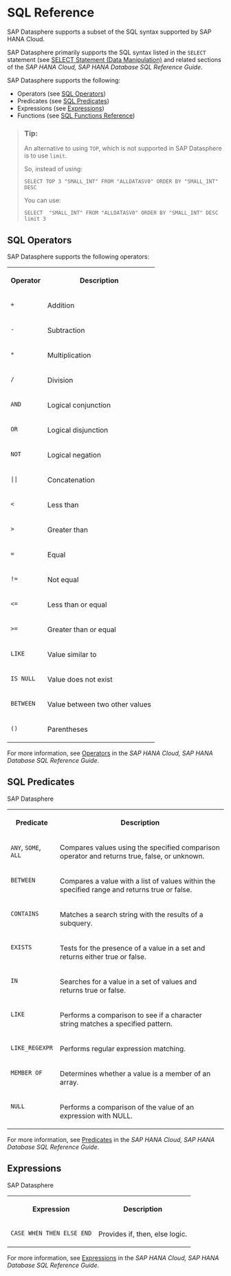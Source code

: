 <!-- loio6a37cc58322548a986496d5e139e9201 -->

# SQL Reference

SAP Datasphere supports a subset of the SQL syntax supported by SAP HANA Cloud.

SAP Datasphere primarily supports the SQL syntax listed in the `SELECT` statement \(see [SELECT Statement \(Data Manipulation\)](https://help.sap.com/viewer/c1d3f60099654ecfb3fe36ac93c121bb/cloud/en-US/20fcf24075191014a89e9dc7b8408b26.html) and related sections of the *SAP HANA Cloud, SAP HANA Database SQL Reference Guide*.

SAP Datasphere supports the following:

-   Operators \(see [SQL Operators](sql-reference-6a37cc5.md#loio6a37cc58322548a986496d5e139e9201__operators)\)
-   Predicates \(see [SQL Predicates](sql-reference-6a37cc5.md#loio6a37cc58322548a986496d5e139e9201__predicates)\)
-   Expressions \(see [Expressions](sql-reference-6a37cc5.md#loio6a37cc58322548a986496d5e139e9201__expressions)\)
-   Functions \(see [SQL Functions Reference](sql-functions-reference-6d624a1.md)\)

> ### Tip:  
> An alternative to using `TOP`, which is not supported in SAP Datasphere is to use `limit`.
> 
> So, instead of using:
> 
> ```
> SELECT TOP 3 "SMALL_INT" FROM "ALLDATASV0" ORDER BY "SMALL_INT" DESC
> ```
> 
> You can use:
> 
> ```
> SELECT  "SMALL_INT" FROM "ALLDATASV0" ORDER BY "SMALL_INT" DESC limit 3
> ```



<a name="loio6a37cc58322548a986496d5e139e9201__operators"/>

## SQL Operators

SAP Datasphere supports the following operators:


<table>
<tr>
<th valign="top">

Operator



</th>
<th valign="top">

Description



</th>
</tr>
<tr>
<td valign="top">

`+`



</td>
<td valign="top">

Addition



</td>
</tr>
<tr>
<td valign="top">

`-`



</td>
<td valign="top">

Subtraction



</td>
</tr>
<tr>
<td valign="top">

`*`



</td>
<td valign="top">

Multiplication



</td>
</tr>
<tr>
<td valign="top">

`/`



</td>
<td valign="top">

Division



</td>
</tr>
<tr>
<td valign="top">

`AND`



</td>
<td valign="top">

Logical conjunction



</td>
</tr>
<tr>
<td valign="top">

`OR`



</td>
<td valign="top">

Logical disjunction



</td>
</tr>
<tr>
<td valign="top">

`NOT`



</td>
<td valign="top">

Logical negation



</td>
</tr>
<tr>
<td valign="top">

`||`



</td>
<td valign="top">

Concatenation



</td>
</tr>
<tr>
<td valign="top">

`<`



</td>
<td valign="top">

Less than



</td>
</tr>
<tr>
<td valign="top">

`>`



</td>
<td valign="top">

Greater than



</td>
</tr>
<tr>
<td valign="top">

`=`



</td>
<td valign="top">

Equal



</td>
</tr>
<tr>
<td valign="top">

`!=`



</td>
<td valign="top">

Not equal



</td>
</tr>
<tr>
<td valign="top">

`<=`



</td>
<td valign="top">

Less than or equal



</td>
</tr>
<tr>
<td valign="top">

`>=`



</td>
<td valign="top">

Greater than or equal



</td>
</tr>
<tr>
<td valign="top">

`LIKE`



</td>
<td valign="top">

Value similar to



</td>
</tr>
<tr>
<td valign="top">

`IS NULL`



</td>
<td valign="top">

Value does not exist



</td>
</tr>
<tr>
<td valign="top">

`BETWEEN`



</td>
<td valign="top">

Value between two other values



</td>
</tr>
<tr>
<td valign="top">

`()`



</td>
<td valign="top">

Parentheses



</td>
</tr>
</table>

For more information, see [Operators](https://help.sap.com/viewer/c1d3f60099654ecfb3fe36ac93c121bb/latest/en-US/20a380977519101494ceddd944e87527.html) in the *SAP HANA Cloud, SAP HANA Database SQL Reference Guide*.



<a name="loio6a37cc58322548a986496d5e139e9201__predicates"/>

## SQL Predicates

SAP Datasphere


<table>
<tr>
<th valign="top">

Predicate



</th>
<th valign="top">

Description



</th>
</tr>
<tr>
<td valign="top">

`ANY`, `SOME`, `ALL`



</td>
<td valign="top">

Compares values using the specified comparison operator and returns true, false, or unknown.



</td>
</tr>
<tr>
<td valign="top">

`BETWEEN`



</td>
<td valign="top">

Compares a value with a list of values within the specified range and returns true or false.



</td>
</tr>
<tr>
<td valign="top">

`CONTAINS`



</td>
<td valign="top">

Matches a search string with the results of a subquery.



</td>
</tr>
<tr>
<td valign="top">

`EXISTS`



</td>
<td valign="top">

Tests for the presence of a value in a set and returns either true or false.



</td>
</tr>
<tr>
<td valign="top">

`IN`



</td>
<td valign="top">

Searches for a value in a set of values and returns true or false.



</td>
</tr>
<tr>
<td valign="top">

`LIKE`



</td>
<td valign="top">

Performs a comparison to see if a character string matches a specified pattern.



</td>
</tr>
<tr>
<td valign="top">

`LIKE_REGEXPR`



</td>
<td valign="top">

Performs regular expression matching.



</td>
</tr>
<tr>
<td valign="top">

`MEMBER OF`



</td>
<td valign="top">

Determines whether a value is a member of an array.



</td>
</tr>
<tr>
<td valign="top">

`NULL`



</td>
<td valign="top">

Performs a comparison of the value of an expression with NULL.



</td>
</tr>
</table>

For more information, see [Predicates](https://help.sap.com/viewer/c1d3f60099654ecfb3fe36ac93c121bb/latest/en-https://help.sap.com/viewer/c1d3f60099654ecfb3fe36ac93c121bb/latest/en-US/20a2ab29751910148de0fe7189c330bc.html) in the *SAP HANA Cloud, SAP HANA Database SQL Reference Guide*.



<a name="loio6a37cc58322548a986496d5e139e9201__expressions"/>

## Expressions

SAP Datasphere


<table>
<tr>
<th valign="top">

Expression



</th>
<th valign="top">

Description



</th>
</tr>
<tr>
<td valign="top">

`CASE WHEN THEN ELSE END`



</td>
<td valign="top">

Provides if, then, else logic.



</td>
</tr>
</table>

For more information, see [Expressions](https://help.sap.com/viewer/c1d3f60099654ecfb3fe36ac93c121bb/cloud/en-US/20a4389775191014b5a6bf2ccc0df2ed.html) in the *SAP HANA Cloud, SAP HANA Database SQL Reference Guide*.


